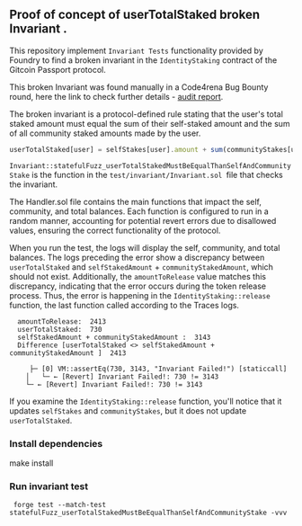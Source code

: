 ## Proof of concept of userTotalStaked broken Invariant .

This repository implement `Invariant Tests` functionality provided by Foundry to find a broken invariant in the `IdentityStaking` contract of the Gitcoin Passport protocol.

This broken Invariant was found manually in a Code4rena Bug Bounty round, here the link to check further details - [audit report](https://solodit.xyz/issues/h-01-usertotalstaked-invariant-will-be-broken-due-to-vulnerable-implementations-in-release-code4rena-gitcoin-passport-gitcoin-passport-git).

The broken invariant is a protocol-defined rule stating that the user's total staked amount must equal the sum of their self-staked amount and the sum of all community staked amounts made by the user.

```js
userTotalStaked[user] = selfStakes[user].amount + sum(communityStakes[user][stakee].amount for all x staked on by user)
```

`Invariant::statefulFuzz_userTotalStakedMustBeEqualThanSelfAndCommunityStake` is the function in the `test/invariant/Invariant.sol `file that checks the invariant.  

The Handler.sol file contains the main functions that impact the self, community, and total balances. Each function is configured to run in a random manner, accounting for potential revert errors due to disallowed values, ensuring the correct functionality of the protocol.

When you run the test, the logs will display the self, community, and total balances. The logs preceding the error show a discrepancy between `userTotalStaked` and `selfStakedAmount` + `communityStakedAmount`, which should not exist. Additionally, the `amountToRelease` value matches this discrepancy, indicating that the error occurs during the token release process. Thus, the error is happening in the `IdentityStaking::release` function, the last function called according to the Traces logs.

```logs
  amountToRelease:  2413
  userTotalStaked:  730
  selfStakedAmount + communityStakedAmount :  3143
  Difference [userTotalStaked <> selfStakedAmount + communityStakedAmount ]  2413
```
```shell
     ├─ [0] VM::assertEq(730, 3143, "Invariant Failed!") [staticcall]
    │   └─ ← [Revert] Invariant Failed!: 730 != 3143
    └─ ← [Revert] Invariant Failed!: 730 != 3143
```    

If you examine the `IdentityStaking::release` function, you'll notice that it updates `selfStakes` and `communityStakes`, but it does not update `userTotalStaked`.

### Install dependencies
make install

### Run invariant test

```shell
 forge test --match-test statefulFuzz_userTotalStakedMustBeEqualThanSelfAndCommunityStake -vvv
```
